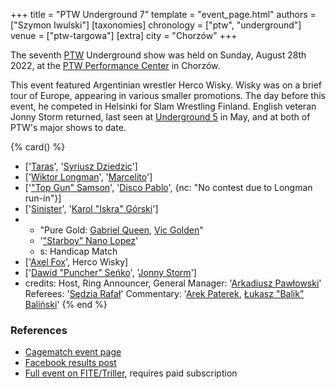 +++
title = "PTW Underground 7"
template = "event_page.html"
authors = ["Szymon Iwulski"]
[taxonomies]
chronology = ["ptw", "underground"]
venue = ["ptw-targowa"]
[extra]
city = "Chorzów"
+++

The seventh [PTW](@/o/ptw.md) Underground show was held on Sunday, August 28th 2022, at the [PTW Performance Center](@/v/ptw-targowa.md) in Chorzów.

This event featured Argentinian wrestler Herco Wisky. Wisky was on a brief tour of Europe, appearing in various smaller promotions. The day before this event, he competed in Helsinki for Slam Wrestling Finland. English veteran Jonny Storm returned, last seen at [Underground 5](@/e/ptw/2022-05-29-ptw-underground-5.md) in May, and at both of PTW's major shows to date.

{% card() %}
- ['[Taras](@/w/taras.md)', '[Syriusz Dziedzic](@/w/dziedzic.md)']
- ['[Wiktor Longman](@/w/wiktor-longman.md)', '[Marcelito](@/w/marcelito.md)']
- ['["Top Gun" Samson](@/w/samson.md)', '[Disco Pablo](@/w/disco-pablo.md)', {nc: "No
      contest due to Longman run-in"}]
- ['[Sinister](@/w/sinister.md)', '[Karol "Iskra" Górski](@/w/iskra.md)']
- - "Pure Gold: [Gabriel Queen](@/w/gabriel-queen.md), [Vic Golden](@/w/vic-golden.md)"
  - '["Starboy" Nano Lopez](@/w/nano-lopez.md)'
  - s: Handicap Match
- ['[Axel Fox](@/w/axel-fox.md)', Herco Wisky]
- ['[Dawid "Puncher" Seńko](@/w/puncher.md)', '[Jonny Storm](@/w/jonny-storm.md)']
- credits:
    Host, Ring Announcer, General Manager: '[Arkadiusz Pawłowski](@/w/pan-pawlowski.md)'
    Referees: '[Sędzia Rafał](@/w/alex-brave.md)'
    Commentary: '[Arek Paterek](@/w/arek-paterek.md), [Łukasz "Balik" Baliński](@/w/lukasz-balinski.md)'
{% end %}

### References

* [Cagematch event page](https://www.cagematch.net/?id=1&nr=348785)
* [Facebook results post](https://www.facebook.com/PrimeTimeWrestlingPL/posts/pfbid02ZMKmGfBYkiCfbPRYzKqfidLMK8FqMwJSWMyjW41u28DmQGBDhKBXVcWMZ6kRWRLVl)
* [Full event on FITE/Triller](https://www.trillertv.com/watch/kinguin-ptw-underground-7-pl/2pbtx/), requires paid subscription
